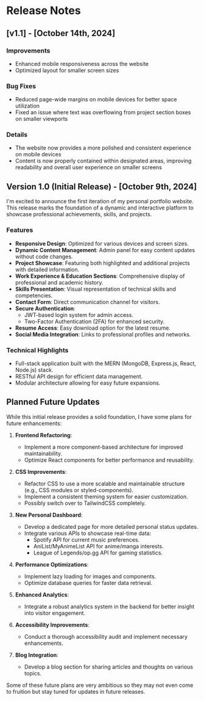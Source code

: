 # Release Notes

## [v1.1] -  [October 14th, 2024]

### Improvements
- Enhanced mobile responsiveness across the website
- Optimized layout for smaller screen sizes

### Bug Fixes
- Reduced page-wide margins on mobile devices for better space utilization
- Fixed an issue where text was overflowing from project section boxes on smaller viewports

### Details
- The website now provides a more polished and consistent experience on mobile devices
- Content is now properly contained within designated areas, improving readability and overall user experience on smaller screens

## Version 1.0 (Initial Release) - [October 9th, 2024]

I'm excited to announce the first iteration of my personal portfolio website. This release marks the foundation of a dynamic and interactive platform to showcase professional achievements, skills, and projects.

### Features

- **Responsive Design**: Optimized for various devices and screen sizes.
- **Dynamic Content Management**: Admin panel for easy content updates without code changes.
- **Project Showcase**: Featuring both highlighted and additional projects with detailed information.
- **Work Experience & Education Sections**: Comprehensive display of professional and academic history.
- **Skills Presentation**: Visual representation of technical skills and competencies.
- **Contact Form**: Direct communication channel for visitors.
- **Secure Authentication**: 
  - JWT-based login system for admin access.
  - Two-Factor Authentication (2FA) for enhanced security.
- **Resume Access**: Easy download option for the latest resume.
- **Social Media Integration**: Links to professional profiles and networks.

### Technical Highlights

- Full-stack application built with the MERN (MongoDB, Express.js, React, Node.js) stack.
- RESTful API design for efficient data management.
- Modular architecture allowing for easy future expansions.

## Planned Future Updates

While this initial release provides a solid foundation, I have some plans for future enhancements:

1. **Frontend Refactoring**:
   - Implement a more component-based architecture for improved maintainability.
   - Optimize React components for better performance and reusability.

2. **CSS Improvements**:
   - Refactor CSS to use a more scalable and maintainable structure (e.g., CSS modules or styled-components).
   - Implement a consistent theming system for easier customization.
   - Possibly switch over to TailwindCSS completely.

3. **New Personal Dashboard**:
   - Develop a dedicated page for more detailed personal status updates.
   - Integrate various APIs to showcase real-time data:
     - Spotify API for current music preferences.
     - AniList/MyAnimeList API for anime/manga interests.
     - League of Legends/op.gg API for gaming statistics.

4. **Performance Optimizations**:
   - Implement lazy loading for images and components.
   - Optimize database queries for faster data retrieval.

5. **Enhanced Analytics**:
   - Integrate a robust analytics system in the backend for better insight into visitor engagement.

6. **Accessibility Improvements**:
   - Conduct a thorough accessibility audit and implement necessary enhancements.

7. **Blog Integration**:
   - Develop a blog section for sharing articles and thoughts on various topics.

Some of these future plans are very ambitious so they may not even come to fruition but stay tuned for  updates in future releases.

